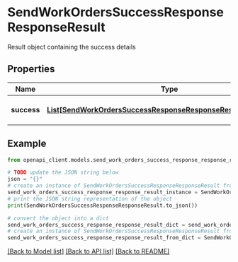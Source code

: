 # SendWorkOrdersSuccessResponseResponseResult

Result object containing the success details

## Properties

Name | Type | Description | Notes
------------ | ------------- | ------------- | -------------
**success** | [**List[SendWorkOrdersSuccessResponseResponseResultSuccessInner]**](SendWorkOrdersSuccessResponseResponseResultSuccessInner.md) | List of success messages | [optional] 

## Example

```python
from openapi_client.models.send_work_orders_success_response_response_result import SendWorkOrdersSuccessResponseResponseResult

# TODO update the JSON string below
json = "{}"
# create an instance of SendWorkOrdersSuccessResponseResponseResult from a JSON string
send_work_orders_success_response_response_result_instance = SendWorkOrdersSuccessResponseResponseResult.from_json(json)
# print the JSON string representation of the object
print(SendWorkOrdersSuccessResponseResponseResult.to_json())

# convert the object into a dict
send_work_orders_success_response_response_result_dict = send_work_orders_success_response_response_result_instance.to_dict()
# create an instance of SendWorkOrdersSuccessResponseResponseResult from a dict
send_work_orders_success_response_response_result_from_dict = SendWorkOrdersSuccessResponseResponseResult.from_dict(send_work_orders_success_response_response_result_dict)
```
[[Back to Model list]](../README.md#documentation-for-models) [[Back to API list]](../README.md#documentation-for-api-endpoints) [[Back to README]](../README.md)


